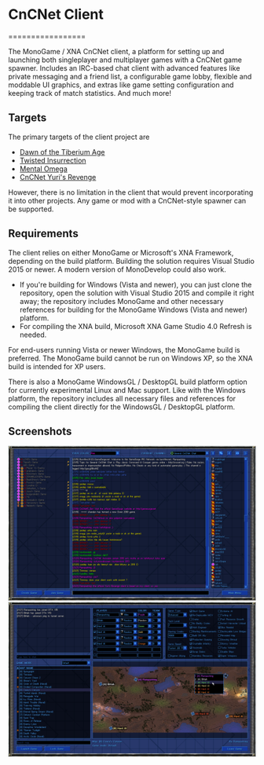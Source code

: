 # CnCNet Client #
=================

The MonoGame / XNA CnCNet client, a platform for setting up and launching both singleplayer and multiplayer games with a CnCNet game spawner. Includes an IRC-based chat client with advanced features like private messaging and a friend list, a configurable game lobby, flexible and moddable UI graphics, and extras like game setting configuration and keeping track of match statistics. And much more!

Targets
-------

The primary targets of the client project are


* [Dawn of the Tiberium Age](http://www.moddb.com/mods/the-dawn-of-the-tiberium-age)
* [Twisted Insurrection](http://www.moddb.com/mods/twisted-insurrection)
* [Mental Omega](http://www.moddb.com/mods/mental-omega)
* [CnCNet Yuri's Revenge](https://cncnet.org/yuris-revenge)


However, there is no limitation in the client that would prevent incorporating it into other projects. Any game or mod with a CnCNet-style spawner can be supported.

Requirements
------------

The client relies on either MonoGame or Microsoft's XNA Framework, depending on the build platform. Building the solution requires Visual Studio 2015 or newer. A modern version of MonoDevelop could also work.


* If you're building for Windows (Vista and newer), you can just clone the repository, open the solution with Visual Studio 2015 and compile it right away; the repository includes MonoGame and other necessary references for building for the MonoGame Windows (Vista and newer) platform.
*  For compiling the XNA build, Microsoft XNA Game Studio 4.0 Refresh is needed.


For end-users running Vista or newer Windows, the MonoGame build is preferred. The MonoGame build cannot be run on Windows XP, so the XNA build is intended for XP users.


There is also a MonoGame WindowsGL / DesktopGL build platform option for currently experimental Linux and Mac support. Like with the Windows platform, the repository includes all necessary files and references for compiling the client directly for the WindowsGL / DesktopGL platform.

Screenshots
-----------

![Screenshot](cncnetchatlobby.png?raw=true "CnCNet IRC Chat Lobby")
![Screenshot](cncnetgamelobby.png?raw=true "CnCNet Game Lobby")
